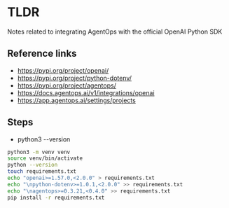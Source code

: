 # TLDR 

Notes related to integrating AgentOps with the official OpenAI Python SDK

## Reference links

- https://pypi.org/project/openai/
- https://pypi.org/project/python-dotenv/
- https://pypi.org/project/agentops/
- https://docs.agentops.ai/v1/integrations/openai
- https://app.agentops.ai/settings/projects

## Steps

- python3 --version
```sh
python3 -m venv venv
source venv/bin/activate
python --version
touch requirements.txt
echo "openai>=1.57.0,<2.0.0" > requirements.txt
echo "\npython-dotenv>=1.0.1,<2.0.0" >> requirements.txt
echo "\nagentops>=0.3.21,<0.4.0" >> requirements.txt
pip install -r requirements.txt
```

